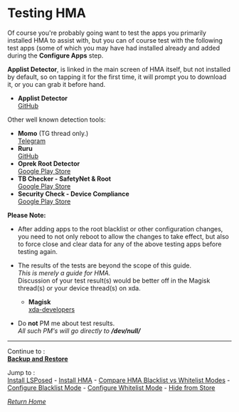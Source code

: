 # Testing HMA

Of course you're probably going want to test the apps you primarily installed HMA to assist with, but you can of course test with the following test apps (some of which you may have had installed already and added during the <b>Configure Apps</b> step.

<b>Applist Detector</b>, is linked in the main screen of HMA itself, but not installed by default, so on tapping it for the first time, it will prompt you to download it, or you can grab it before hand.<br>
- <b>Applist Detector</b><br>
  [GitHub](https://github.com/Dr-TSNG/ApplistDetector/releases)<br>

Other well known detection tools:
- <b>Momo</b> (TG thread only.)<br>
  [Telegram](https://t.me/magiskalpha)
- <b>Ruru</b><br>
  [GitHub](https://github.com/byxiaorun/Ruru/releases)
- <b>Oprek Root Detector</b><br>
  [Google Play Store](https://play.google.com/store/apps/details?id=com.godevelopers.OprekCek)
- <b>TB Checker - SafetyNet & Root</b><br>
  [Google Play Store](https://play.google.com/store/apps/details?id=krypton.tbsafetychecker)
- <b>Security Check - Device Compliance</b><br>
  [Google Play Store](https://play.google.com/store/apps/details?id=com.hce.compliance.checker)


<b>Please Note:</b>
- After adding apps to the root blacklist or other configuration changes, you need to not only reboot to allow the changes to take effect, but also to force close and clear data for any of the above testing apps before testing again.

- The results of the tests are beyond the scope of this guide.<br>
  <i>This is merely a guide for HMA.</i><br>
  Discussion of your test result(s) would be better off in the Magisk thread(s) or your device thread(s) on xda.
  - <b>Magisk</b><br>
    [xda-developers](https://forum.xda-developers.com/f/magisk.5903)<br>

- Do <b>not</b> PM me about test results.<br>
<i>All such PM's will go directly to <b>/dev/null/</b></i><br>

---

Continue to :<br>
[<b>Backup and Restore</b>](BackupAndRestore.md)<br>

Jump to :<br>
[Install LSPosed] - [Install HMA] - [Compare HMA Blacklist vs Whitelist Modes] - [Configure Blacklist Mode] - [Configure Whitelist Mode] - [Hide from Store]<br>

[<i>Return Home</i>](README.md)

<!--List of page links-->
[HMA Home]: README.md
[Install LSPosed]: Install-LSPosed.md
[Install HMA]: Install-HMA.md
[Compare HMA Blacklist vs Whitelist Modes]: BlacklistvsWhitelist.md
[Configure Blacklist Mode]: BlackList.md
[Configure Whitelist Mode]: WhiteList.md
[Hide from Store]: PlayStore.md
[Testing HMA]: TestHMA.md
[Backup and Restore]: BackupAndRestore.md
[KnownIssues]: KnownIssues.md
